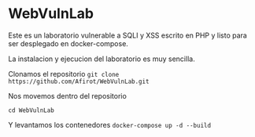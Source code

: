 # WebVulnLab
Este es un laboratorio vulnerable a SQLI y XSS escrito en PHP y listo para ser desplegado en docker-compose.

La instalacion y ejecucion del laboratorio es muy sencilla.

Clonamos el repositorio
`git clone https://github.com/Afirot/WebVulnLab.git`

Nos movemos dentro del repositorio

`cd WebVulnLab`

Y levantamos los contenedores
`docker-compose up -d --build`
